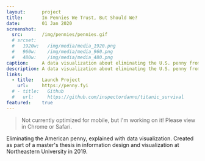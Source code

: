 ```yaml
---
layout:      project
title:       In Pennies We Trust, But Should We?
date:        01 Jan 2020
screenshot:
  src:       /img/pennies/pennies.gif
  # srcset:
  #   1920w:   /img/media/media_1920.png
  #   960w:    /img/media/media_960.png
  #   480w:    /img/media/media_480.png
caption:     A data visualization about eliminating the U.S. penny from circulation.
description: A data visualization about eliminating the U.S. penny from circulation.
links:
  - title:   Launch Project
    url:     https://penny.fyi
  # - title:   Github
  #   url:     https://github.com/inspectordanno/titanic_survival
featured:    true
---
```

>Not currently optimized for mobile, but I'm working on it!
>Please view in Chrome or Safari.

Eliminating the American penny, explained with data visualization. Created as part of a master's thesis in information design and visualization at Northeastern University in 2019.